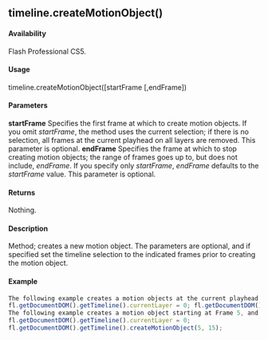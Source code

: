 ## timeline.createMotionObject()

#### Availability

Flash Professional CS5.

#### Usage

timeline.createMotionObject(\[startFrame \[,endFrame\])

#### Parameters

**startFrame** Specifies the first frame at which to create motion objects. If you omit *startFrame*, the method uses the current selection; if there is no selection, all frames at the current playhead on all layers are removed. This parameter is optional.
**endFrame** Specifies the frame at which to stop creating motion objects; the range of frames goes up to, but does not include, *endFrame*. If you specify only *startFrame*, *endFrame* defaults to the *startFrame* value. This parameter is optional.

#### Returns

Nothing.

#### Description

Method; creates a new motion object. The parameters are optional, and if specified set the timeline selection to the indicated frames prior to creating the motion object.

#### Example

```javascript
The following example creates a motion objects at the current playhead position on the top layer:
fl.getDocumentDOM().getTimeline().currentLayer = 0; fl.getDocumentDOM().getTimeline().createMotionObject();
The following example creates a motion object starting at Frame 5, and extending up to, but not including, Frame 15 of the top layer in the current scene:
fl.getDocumentDOM().getTimeline().currentLayer = 0;
fl.getDocumentDOM().getTimeline().createMotionObject(5, 15);

```